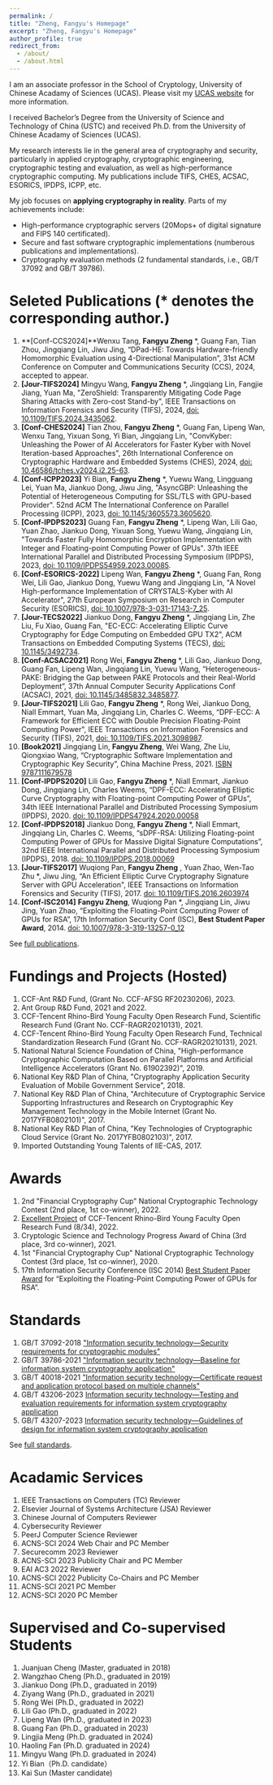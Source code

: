 ```yaml
---
permalink: /
title: "Zheng, Fangyu's Homepage"
excerpt: "Zheng, Fangyu's Homepage"
author_profile: true
redirect_from: 
  - /about/
  - /about.html
---
```



I am an associate professor in the School of Cryptology, University of Chinese Acadamy of Sciences (UCAS). Please visit my [UCAS website](https://people.ucas.ac.cn/~zhengfangyu) for more information.

I received Bachelor’s Degree from the University of Science and Technology of China (USTC) and received Ph.D. from the University of Chinese Acadamy of Sciences (UCAS).

My research interests lie in the general area of cryptography and security, particularly in applied cryptography, cryptographic engineering, cryptographic testing and evaluation, as well as high-performance cryptographic computing. My publications include TIFS, CHES, ACSAC, ESORICS, IPDPS, ICPP, etc. 

My job focuses on **applying cryptography in reality**. Parts of my achievements include:
* High-performance cryptographic servers (20Mops+ of digital signature and FIPS 140 certificated). 
* Secure and fast software cryptographic implementations (numberous publications and implementations).
* Cryptography evaluation methods (2 fundamental standards, i.e., GB/T 37092 and GB/T 39786). 


Seleted Publications (\* denotes the corresponding author.)
======
1. **[Conf-CCS2024]**Wenxu Tang, **Fangyu Zheng** *, Guang Fan, Tian Zhou, Jingqiang Lin, Jiwu Jing, “DPad-HE: Towards Hardware-friendly Homomorphic Evaluation using 4-Directional Manipulation”, 31st ACM Conference on Computer and Communications Security (CCS), 2024, accepted to appear. 
1. **[Jour-TIFS2024]** Mingyu Wang, **Fangyu Zheng** *, Jingqiang Lin, Fangjie Jiang, Yuan Ma, "ZeroShield: Transparently Mitigating Code Page Sharing Attacks with Zero-cost Stand-by", IEEE Transactions on Information Forensics and Security (TIFS), 2024, [doi: 10.1109/TIFS.2024.3435062](https://ieeexplore.ieee.org/document/10613849).
1. **[Conf-CHES2024]** Tian Zhou, **Fangyu Zheng** *, Guang Fan, Lipeng Wan, Wenxu Tang, Yixuan Song, Yi Bian, Jingqiang Lin, "ConvKyber: Unleashing the Power of AI Accelerators for Faster Kyber with Novel Iteration-based Approaches", 26th International Conference on Cryptographic Hardware and Embedded Systems (CHES), 2024, [doi: 10.46586/tches.v2024.i2.25-63](https://tches.iacr.org/index.php/TCHES/article/view/11420).
1. **[Conf-ICPP2023]** Yi Bian, **Fangyu Zheng** *, Yuewu Wang, Lingguang Lei, Yuan Ma, Jiankuo Dong, Jiwu Jing, "AsyncGBP: Unleashing the Potential of Heterogeneous Computing for SSL/TLS with GPU-based Provider". 52nd ACM The International Conference on Parallel Processing (ICPP), 2023, [doi: 10.1145/3605573.3605620](https://dl.acm.org/doi/abs/10.1145/3605573.3605620).
1. **[Conf-IPDPS2023]** Guang Fan, **Fangyu Zheng** *, Lipeng Wan, Lili Gao, Yuan Zhao, Jiankuo Dong, Yixuan Song, Yuewu Wang, Jingqiang Lin, "Towards Faster Fully Homomorphic Encryption Implementation with Integer and Floating-point Computing Power of GPUs". 37th IEEE International Parallel and Distributed Processing Symposium (IPDPS), 2023, [doi: 10.1109/IPDPS54959.2023.00085](https://ieeexplore.ieee.org/abstract/document/10177431/).
1. **[Conf-ESORICS-2022]** Lipeng Wan, **Fangyu Zheng** *, Guang Fan, Rong Wei, Lili Gao, Jiankuo Dong, Yuewu Wang and Jingqiang Lin, "A Novel High-performance Implementation of CRYSTALS-Kyber with AI Accelerator",  27th European Symposium on Research in Computer Security (ESORICS), [doi: 10.1007/978-3-031-17143-7_25](https://link.springer.com/chapter/10.1007/978-3-031-17143-7_25).
1. **[Jour-TECS2022]** Jiankuo Dong, **Fangyu Zheng** *, Jingqiang Lin, Zhe Liu, Fu Xiao, Guang Fan, "EC-ECC: Accelerating Elliptic Curve Cryptography for Edge Computing on Embedded GPU TX2", ACM Transactions on Embedded Computing Systems (TECS),  [doi: 10.1145/3492734](https://dl.acm.org/doi/abs/10.1145/3492734).
1. **[Conf-ACSAC2021]** Rong Wei, **Fangyu Zheng** *, Lili Gao, Jiankuo Dong, Guang Fan, Lipeng Wan, Jingqiang Lin, Yuewu Wang,  “Heterogeneous-PAKE: Bridging the Gap between PAKE Protocols and their Real-World Deployment”, 37th Annual Computer Security Applications Conf (ACSAC), 2021, [doi: 10.1145/3485832.3485877](https://dl.acm.org/doi/10.1145/3485832.3485877).
1. **[Jour-TIFS2021]** Lili Gao, **Fangyu Zheng** *, Rong Wei, Jiankuo Dong, Niall Emmart, Yuan Ma, Jingqiang Lin, Charles C. Weems, “DPF-ECC: A Framework for Efficient ECC with Double Precision Floating-Point Computing Power", IEEE Transactions on Information Forensics and Security (TIFS), 2021, [doi: 10.1109/TIFS.2021.3098987](https://ieeexplore.ieee.org/document/9492115).
1. **[Book2021]** Jingqiang Lin, **Fangyu Zheng**, Wei Wang, Zhe Liu, Qiongxiao Wang, “Cryptographic Software Implementation and Cryptographic Key Security”, China Machine Press, 2021. [ISBN 9787111679578](http://www.hzcourse.com/web/teachRes/detail/5217/214)
1. **[Conf-IPDPS2020]** Lili Gao, **Fangyu Zheng** *, Niall Emmart, Jiankuo Dong, Jingqiang Lin, Charles Weems, “DPF-ECC: Accelerating Elliptic Curve Cryptography with Floating-point Computing Power of GPUs”, 34th IEEE International Parallel and Distributed Processing Symposium (IPDPS), 2020. [doi: 10.1109/IPDPS47924.2020.00058](https://ieeexplore.ieee.org/abstract/document/9139772)
1. **[Conf-IPDPS2018]** Jiankuo Dong, **Fangyu Zheng** *, Niall Emmart, Jingqiang Lin, Charles C. Weems, “sDPF-RSA: Utilizing Floating-point Computing Power of GPUs for Massive Digital Signature Computations”, 32nd IEEE International Parallel and Distributed Processing Symposium (IPDPS), 2018. [doi: 10.1109/IPDPS.2018.00069](https://ieeexplore.ieee.org/abstract/document/8425213)
1. **[Jour-TIFS2017]** Wuqiong Pan, **Fangyu Zheng** , Yuan Zhao, Wen-Tao Zhu *, Jiwu Jing, “An Efficient Elliptic Curve Cryptography Signature Server with GPU Acceleration", IEEE Transactions on Information Forensics and Security (TIFS), 2017. [doi: 10.1109/TIFS.2016.2603974](https://ieeexplore.ieee.org/abstract/document/7555336)
1. **[Conf-ISC2014]** **Fangyu Zheng**, Wuqiong Pan *, Jingqiang Lin, Jiwu Jing, Yuan Zhao, “Exploiting the Floating-Point Computing Power of GPUs for RSA”, 17th Information Security Conf (ISC), **Best Student Paper Award**, 2014. [doi: 10.1007/978-3-319-13257-0_12](https://link.springer.com/chapter/10.1007/978-3-319-13257-0_12)

See [full publications](/full-publications/).

Fundings and Projects (Hosted)
======
1.  CCF-Ant R&D Fund, (Grant No. CCF-AFSG RF20230206), 2023.
1.  Ant Group R&D Fund, 2021 and 2022.
1.  CCF-Tencent Rhino-Bird Young Faculty Open Research Fund, Scientific Research Fund (Grant No. CCF-RAGR20210131), 2021.
1.  CCF-Tencent Rhino-Bird Young Faculty Open Research Fund, Technical Standardization Research Fund (Grant No. CCF-RAGR20210131), 2021.
1.  National Natural Science Foundation of China, "High-performance Cryptographic Computation Based on Parallel Platforms and Artificial Intelligence Accelerators (Grant No. 61902392)", 2019.
1.  National Key R&D Plan of China, "Cryptography Application Security Evaluation of Mobile Government Service", 2018.
1.  National Key R&D Plan of China, "Architecuture of Cryptographic Service Supporting Infrastructures and Research on Cryptographic Key Management Technology in the Mobile Internet (Grant No. 2017YFB0802101)", 2017.  
1.  National Key R&D Plan of China, "Key Technologies of Cryptographic Cloud Service (Grant No. 2017YFB0802103)", 2017. 
1.  Imported Outstanding Young Talents of IIE-CAS, 2017.

Awards
======
1. 2nd "Financial Cryptography Cup" National Cryptographic Technology Contest (2nd place, 1st co-winner), 2022.
1. [Excellent Project](https://mp.weixin.qq.com/s?__biz=MjM5MTY5ODE4OQ==&mid=2651537031&idx=2&sn=55d84996e370fc297230f859acb32e0b&chksm=bd4e02e58a398bf3c902913422d0ec7105d2cebf273686f5d50413160b337768dc0dcce2d830&scene=27) of CCF-Tencent Rhino-Bird Young Faculty Open Research Fund (8/34), 2022.
1. Cryptologic Science and Technology Progress Award of China (3rd place, 3rd co-winner), 2021.
1. 1st "Financial Cryptography Cup" National Cryptographic Technology Contest (3rd place, 1st co-winner), 2020.
1. 17th Information Security Conference (ISC 2014) [Best Student Paper Award](http://isc14.ie.cuhk.edu.hk/) for “Exploiting the Floating-Point Computing Power of GPUs for RSA”.

Standards
======
1. GB/T 37092-2018 ["Information security technology—Security requirements for cryptographic modules"](http://openstd.samr.gov.cn/bzgk/gb/newGbInfo?hcno=91CF88FCE66F0F057DED0272AC726657) 
1. GB/T 39786-2021 ["Information security technology—Baseline for information system cryptography application"](http://openstd.samr.gov.cn/bzgk/gb/newGbInfo?hcno=53282C88712CE157043B7A2C590278FC) 
1. GB/T 40018-2021 ["Information security technology—Certificate request and application protocol based on multiple channels"](http://openstd.samr.gov.cn/bzgk/gb/newGbInfo?hcno=BE06BC25AF2EC422E3858B8555E56DAF) 
1. GB/T 43206-2023 [Information security technology—Testing and evaluation requirements for information system cryptography application](https://openstd.samr.gov.cn/bzgk/gb/newGbInfo?hcno=EE1B34C97A17C6F13FA9A9D891C144C2)
1. GB/T 43207-2023 [Information security technology—Guidelines of design for information system cryptography application](https://openstd.samr.gov.cn/bzgk/gb/newGbInfo?hcno=851A7FC4DDC2F6E9BE2677127863CCF8)

See [full standards](/standards/).

Acadamic Services
======
1. IEEE Transactions on Computers (TC) Reviewer
1. Elsevier Journal of Systems Architecture (JSA) Reviewer
1. Chinese Journal of Computers Reviewer
1. Cybersecurity Reviewer
1. PeerJ Computer Science Reviewer
1. ACNS-SCI 2024 Web Chair and PC Member
1. Securecomm 2023 Reviewer
1. ACNS-SCI 2023 Publicity Chair and PC Member
1. EAI AC3 2022 Reviewer
1. ACNS-SCI 2022 Publicity Co-Chairs and PC Member
1. ACNS-SCI 2021 PC Member
1. ACNS-SCI 2020 PC Member

Supervised and Co-supervised Students
======

1. Juanjuan Cheng (Master, graduated in 2018)
1. Wangzhao Cheng (Ph.D., graduated in 2019)
1. Jiankuo Dong (Ph.D., graduated in 2019)
1. Ziyang Wang (Ph.D., graduated in 2021)
1. Rong Wei (Ph.D., graduated in 2022)
1. Lili Gao (Ph.D., graduated in 2022)
1. Lipeng Wan (Ph.D., graduated in 2023)
1. Guang Fan (Ph.D., graduated in 2023)
1. Lingjia Meng (Ph.D. graduated in 2024)
1. Haoling Fan (Ph.D. graduated in 2024)
1. Mingyu Wang (Ph.D. graduated in 2024)
1. Yi Bian（Ph.D. candidate）
1. Kai Sun (Master candidate)


<script type="text/javascript" id="clustrmaps" src="//clustrmaps.com/map_v2.js?d=qYFf_TmdO5Vj5Bt80qHDTixnXUwdGwN0pTgUit9SCVk&cl=ffffff&w=a"></script>